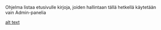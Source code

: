 Ohjelma listaa etusivulle kirjoja, joiden hallintaan tällä hetkellä käytetään vain Admin-panelia

[alt text](books.png)
